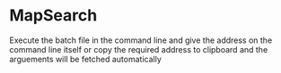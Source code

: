 # MapSearch
Execute the batch file in the command line and give the address on the command line itself or copy the required address to clipboard and the arguements will be fetched automatically

